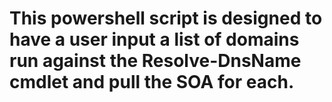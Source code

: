 # This powershell script is designed to have a user input a list of domains run against the Resolve-DnsName cmdlet and pull the SOA for each.
